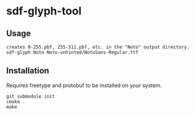 # sdf-glyph-tool

## Usage

    creates 0-255.pbf, 255-511.pbf, etc. in the "Noto" output directory.
    sdf-glyph Noto Noto-unhinted/NotoSans-Regular.ttf

## Installation

Requires freetype and protobuf to be installed on your system.
 
    git submodule init
    cmake .
    make

